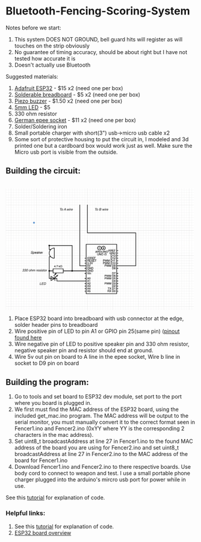 # Bluetooth-Fencing-Scoring-System

Notes before we start:
1. This system DOES NOT GROUND, bell guard hits will register as will touches on the strip obviously
2. No guarantee of timing accuracy, should be about right but I have not tested how accurate it is
3. Doesn't actually use Bluetooth


Suggested materials:

  1. [Adafruit ESP32](https://www.adafruit.com/product/3269) - $15 x2 (need one per box)
  2. [Solderable breadboard](https://www.adafruit.com/product/1609) - $5 x2 (need one per box)
  3. [Piezo buzzer](https://www.adafruit.com/product/160) - $1.50 x2 (need one per box)
  4. [5mm LED](https://www.adafruit.com/product/4203) - $5
  5. 330 ohm resistor
  6. [German epee socket](https://www.absolutefencinggear.com/af-master-series-german-epee-socket.html) - $11 x2 (need one per box)
  7. Solder/Soldering iron
  8. Small portable charger with short(3") usb->micro usb cable x2
  9. Some sort of protective housing to put the circuit in, I modeled and 3d printed one but a cardboard box would work just as well. Make sure the Micro usb port is visible from the outside.
## Building the circuit:
<pre>

<img src="./circuit_diagram.png" align="left" width="500px"/>

</pre>

1. Place ESP32 board into breadboard with usb connector at the edge, solder header pins to breadboard
2. Wire positive pin of LED to pin A1 or GPIO pin 25(same pin) ([pinout found here](https://learn.adafruit.com/adafruit-huzzah32-esp32-feather/pinouts)
3. Wire negative pin of LED to positive speaker pin and 330 ohm resistor, negative speaker pin and resistor should end at ground.
4. Wire 5v out pin on board to A line in the epee socket, Wire b line in socket to D9 pin on board


## Building the program:
1. Go to tools and set board to ESP32 dev module, set port to the port where you board is plugged in.
2. We first must find the MAC address of the ESP32 board, using the included get_mac.ino program. The MAC address will be output to the serial monitor, you must manually convert it to the correct format seen in Fencer1.ino and Fencer2.ino (0xYY where YY is the corresponding 2 characters in the mac address).
3. Set uint8_t broadcastAddress at line 27 in Fencer1.ino to the found MAC address of the board you are using for Fencer2.ino and set uint8_t broadcastAddress at line 27 in Fencer2.ino to the MAC address of the board for Fencer1.ino
4. Download Fencer1.ino and Fencer2.ino to there respective boards. Use body cord to connect to weapon and test. I use a small portable phone charger plugged into the arduino's mircro usb port for power while in use.

See this [tutorial](https://randomnerdtutorials.com/esp-now-esp32-arduino-ide/) for explanation of code.

### Helpful links:
1. See this [tutorial](https://randomnerdtutorials.com/esp-now-esp32-arduino-ide/) for explanation of code.
2. [ESP32 board overview](https://learn.adafruit.com/adafruit-huzzah32-esp32-feather)
